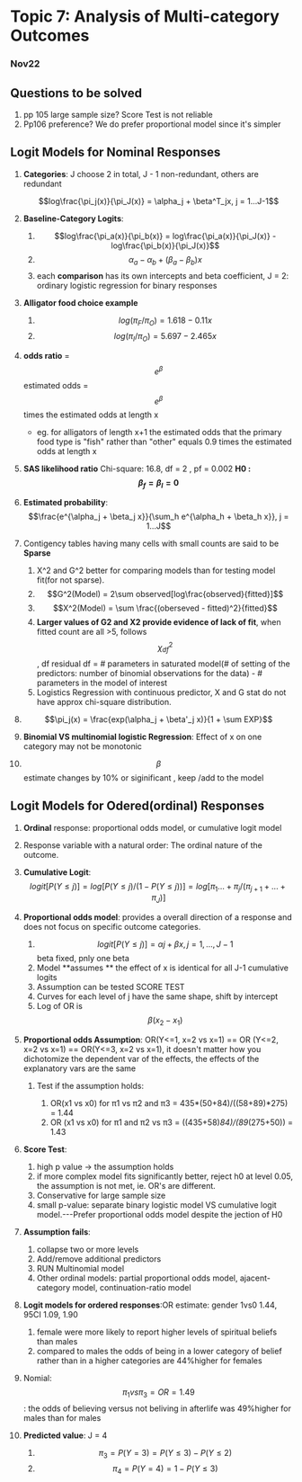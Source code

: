# Topic 7: Analysis of Multi-category Outcomes

### Nov22

## Questions to be solved

1. pp 105 large sample size? Score Test is not reliable
2. Pp106 preference? We do prefer proportional model since it's simpler

## Logit Models for Nominal Responses

1. **Categories**: J choose 2 in total, J - 1 non-redundant, others are redundant

   $$log\frac{\pi_j(x)}{\pi_J(x)} = \alpha_j + \beta^T_jx, j = 1...J-1$$

2. **Baseline-Category Logits**:
  
   1. $$log\frac{\pi_a(x)}{\pi_b(x)} = log\frac{\pi_a(x)}{\pi_J(x)} - log\frac{\pi_b(x)}{\pi_J(x)}$$
   2. $$\alpha_a -\alpha_b + (\beta_a - \beta_b)x$$
   3. each **comparison** has its own intercepts and beta coefficient, J = 2: ordinary logistic regression for binary responses
   
3. **Alligator food choice example**
   1. $$log(\pi_F/ \pi_O) = 1.618 - 0.11x$$
   2. $$log(\pi_I/ \pi_O) = 5.697 - 2.465x$$

4. **odds ratio** = $$e^\beta$$ estimated odds = $$e^\beta$$ times the estimated odds at length x

   * eg. for alligators of length x+1 the estimated odds that the primary food type is "fish" rather than "other" equals 0.9 times the estimated odds at length x

5. **SAS likelihood ratio** Chi-square: 16.8, df = 2 , pf = 0.002 **H0 :$$ \beta_f = \beta_I = 0$$**

6. **Estimated probability**: $$\frac{e^{\alpha_j + \beta_j x}}{\sum_h e^{\alpha_h + \beta_h x}}, j = 1...J$$

7. Contigency tables having many cells with small counts are said to be **Sparse**

   1. X^2 and G^2  better for comparing models than for testing model fit(for not sparse).
   2. $$G^2(Model) = 2\sum observed[log\frac{observed}{fitted}]$$
   3. $$X^2(Model) = \sum \frac{(oberseved - fitted)^2}{fitted}$$ 
   4. **Larger values of G2 and X2 provide evidence of lack of fit**, when fitted count are all >5, follows $$\chi^2_{df}$$, df residual df = # parameters in saturated model(# of setting of the predictors: number of binomial observations for the data) - # parameters in the model of interest
   5. Logistics Regression with continuous predictor, X and G stat do not have approx chi-square distribution.

8. $$\pi_j(x) = \frac{exp(\alpha_j + \beta'_j x)}{1 + \sum EXP}$$

9. **Binomial VS multinomial logistic Regression**:  Effect of x on one category may not be monotonic

10. $$\beta$$ estimate changes by 10% or siginificant , keep /add to the model


## Logit Models for Odered(ordinal) Responses


1. **Ordinal** response: proportional odds model, or cumulative logit model
2. Response variable with a natural order: The ordinal nature of the outcome.
3. **Cumulative Logit**: $$logit[P(Y\leq j)] = log [P(Y\leq j)/ (1- P(Y\leq j))] = log [\pi_1...+\pi_j / (\pi_{j+1}+...+\pi_J)]$$
4. **Proportional odds model**: provides a overall direction of a response and does not focus on specific outcome categories.

   1. $$logit[P(Y\leq j)] = \alpha j + \beta x, j = 1,..., J-1$$ beta fixed, pnly one beta
   2. Model **assumes ** the effect of x is identical for all J-1 cumulative logits
   3. Assumption can be tested SCORE TEST
   4. Curves for each level of j have the same shape, shift by intercept
   5. Log of OR is $$\beta (x_2-x_1)$$
5. **Proportional odds Assumption**:  OR(Y<=1, x=2 vs x=1) == OR (Y<=2, x=2 vs x=1) == OR(Y<=3, x=2 vs x=1), it doesn't matter how you dichotomize the dependent var of the effects, the effects of the explanatory vars are the same

   1. Test if the assumption holds: 

      1. OR(x1 vs x0) for π1 vs π2 and π3 = 435*(50+84)/((58+89)*275) = 1.44	 
      2. OR (x1 vs  x0) for π1 and π2 vs π3 = ((435+58)*84)/(89*(275+50)) = 1.43	
6. **Score Test**: 

   1. high p value -> the assumption holds
   2. if more complex model fits significantly better, reject h0 at level 0.05, the assumption is not met, ie. OR's are different.
   3. Conservative for large sample size
   4. small p-value: separate binary logistic model VS cumulative logit model.---Prefer proportional odds model despite the jection of H0

7. **Assumption fails**:
   1. collapse two or more levels
   2. Add/remove additional predictors
   3. RUN Multinomial model
   4. Other ordinal models: partial proportional odds model, ajacent-category model, continuation-ratio model
8. **Logit models for ordered responses**:OR estimate: gender 1vs0 1.44, 95CI 1.09, 1.90
   1. female were more likely to report higher levels of spiritual beliefs than males
   2. compared to males the odds of being in a lower category of belief rather than in a higher categories are 44%higher for females
9. Nomial: $$\pi_1 vs \pi_3 = OR = 1.49$$: the odds of believing versus not beliving in afterlife was 49%higher for males than for males
10. **Predicted value**: J = 4 
    1. $$\pi_3 = P(Y=3) = P (Y\leq 3) - P(Y\leq2)$$ 
    2. $$\pi_4 = P(Y=4) = 1 - P(Y\leq3)$$

